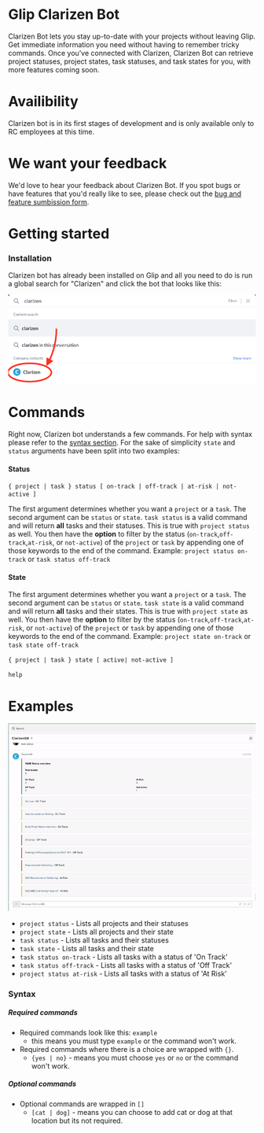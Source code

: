 # Glip Clarizen Bot

Clarizen Bot lets you stay up-to-date with your projects without leaving Glip. Get immediate information you need without having to remember tricky commands.
Once you’ve connected with Clarizen, Clarizen Bot can retrieve project statuses, project states, task statuses, and task states for you, with more features coming soon.

# Availibility

Clarizen bot is in its first stages of development and is only available only to RC employees at this time.

# We want your feedback

We'd love to hear your feedback about Clarizen Bot. If you spot bugs or have features that you'd really like to see, please check out the [bug and feature sumbission form](https://forms.gle/KKYKVVoxUN5z32dY7).

# Getting started

### Installation

Clarizen bot has already been installed on Glip and all you need to do is run a global search for "Clarizen" and click the bot that looks like this:

![Global Search screenshot](images/search.png)

# Commands

Right now, Clarizen bot understands a few commands. For help with syntax please refer to the [syntax section](#Syntax). For the sake of simplicity `state` and `status` arguments have been split into two examples:
#### Status
```
{ project | task } status [ on-track | off-track | at-risk | not-active ]
```
The first argument determines whether you want a `project` or a `task`. The second argument can be `status` or `state`.  `task status` is a valid command and will return **all** tasks and their statuses. This is true with `project status` as well.
You then have the **option** to filter by the status (`on-track`,`off-track`,`at-risk`, or `not-active`) of the `project` or `task` by appending one of those keywords to the end of the command. Example: `project status on-track` or `task status off-track`

#### State
The first argument determines whether you want a `project` or a `task`. The second argument can be `status` or `state`.  `task state` is a valid command and will return **all** tasks and their states. This is true with `project state` as well.
You then have the **option** to filter by the status (`on-track`,`off-track`,`at-risk`, or `not-active`) of the `project` or `task` by appending one of those keywords to the end of the command. Example: `project state on-track` or `task state off-track`
```
{ project | task } state [ active| not-active ]
```


```
help
```

# Examples

![](images/example.gif)

- `project status` - Lists all projects and their statuses
- `project state` - Lists all projects and their state
- `task status` - Lists all tasks and their statuses
- `task state` - Lists all tasks and their state
- `task status on-track` - Lists all tasks with a status of 'On Track'
- `task status off-track` - Lists all tasks with a status of 'Off Track'
- `project status at-risk` - Lists all tasks with a status of 'At Risk'

### Syntax

##### Required commands

-   Required commands look like this: `example`
    -   this means you must type `example` or the command won't work.
-   Required commands where there is a choice are wrapped with `{}`.
    -   `{yes | no}` - means you must choose `yes` or `no` or the command won't work.

##### Optional commands

-   Optional commands are wrapped in `[]`
    -   `[cat | dog]` - means you can choose to add cat or dog at that location but its not required.
